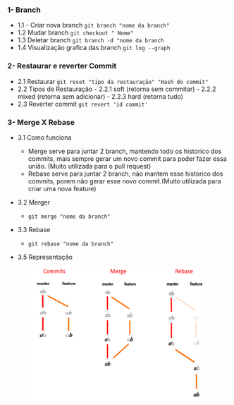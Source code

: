 
   
###  1- Branch
  * 1.1 - Criar nova branch
                 `git branch "nome da branch"`
  * 1.2 Mudar branch
                 `git checkout " Nome" `
  * 1.3 Deletar branch
                  `git branch -d "nome da branch`
  * 1.4 Visualização grafica das branch
      `git log --graph`

### 2- Restaurar e reverter Commit 
  * 2.1 Restaurar
      `git reset "tipo da restauração" "Hash do commit"`
  * 2.2 Tipos de Restauração
        - 2.2.1  soft (retorna sem commitar)
        - 2.2.2  mixed (retorna sem adicionar)
        - 2.2.3  hard (retorna tudo)
  * 2.3 Reverter commit
        `git revert 'id commit'`

### 3- Merge X Rebase

  * 3.1 Como funciona
    - Merge serve para juntar 2 branch, mantendo todo os historico dos commits, mais sempre gerar um novo commit para poder fazer essa união. (Muito utilizada para o pull request)
    - Rebase serve para juntar 2 branch, não mantem esse historico dos commits, porem não gerar esse novo commit.(Muito utilizada para criar uma nova feature)

  * 3.2 Merger
      - `git merge "nome da branch"`

  * 3.3 Rebase 
      - `git rebase "nome da branch"`

  * 3.5 Representação
  <div align='center'><img src="https://raw.githubusercontent.com/francisco1code/Manual-git/master/images/merge_x_rebase.png"width="400" height="300"</div>


    



